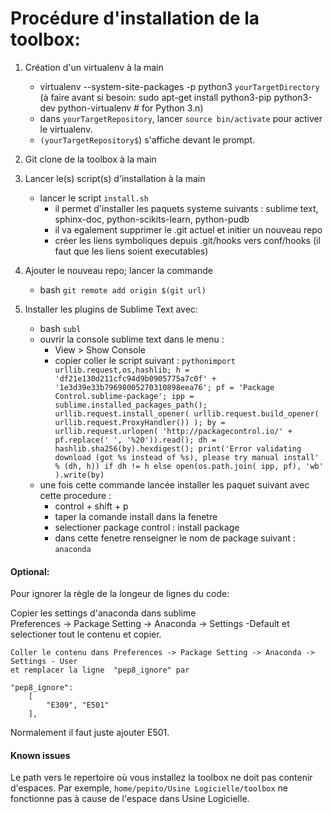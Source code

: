 # Procédure d'installation de la toolbox:

1. Création d'un virtualenv à la main
    * virtualenv --system-site-packages -p python3 ``yourTargetDirectory``
	(à faire avant si besoin: sudo apt-get install python3-pip python3-dev python-virtualenv # for Python 3.n)
    * dans ``yourTargetRepository``, lancer ``source bin/activate`` pour activer le virtualenv.
    * ``(yourTargetRepository$``) s'affiche devant le prompt.
2. Git clone de la toolbox à la main
3. Lancer le(s) script(s) d'installation à la main
    * lancer le script ``install.sh`` 
        + il permet d'installer les paquets systeme suivants : sublime text, sphinx-doc, python-scikits-learn, python-pudb
        + il va egalement supprimer le .git actuel et initier un nouveau repo
        + créer les liens symboliques depuis .git/hooks vers conf/hooks (il faut que les liens soient executables)
4. Ajouter le nouveau repo; lancer la commande
    * bash  ```git remote add origin $(git url)```

5. Installer les plugins de Sublime Text avec: 
    * bash ```subl```
    * ouvrir la console sublime text dans le menu :
        + View > Show Console
        + copier coller le script suivant :
        ```pythonimport urllib.request,os,hashlib; h = 'df21e130d211cfc94d9b0905775a7c0f' + '1e3d39e33b79698005270310898eea76'; pf = 'Package Control.sublime-package'; ipp = sublime.installed_packages_path(); urllib.request.install_opener( urllib.request.build_opener( urllib.request.ProxyHandler()) ); by = urllib.request.urlopen( 'http://packagecontrol.io/' + pf.replace(' ', '%20')).read(); dh = hashlib.sha256(by).hexdigest(); print('Error validating download (got %s instead of %s), please try manual install' % (dh, h)) if dh != h else open(os.path.join( ipp, pf), 'wb' ).write(by)```
    * une fois cette commande lancée installer les paquet suivant avec cette procedure :
        + control + shift + p
        + taper la comande install dans la fenetre
        + selectioner package control : install package
        + dans cette fenetre renseigner le nom de package suivant : ```anaconda```

#### Optional:

Pour ignorer la règle de la longeur de lignes du code: 

Copier les settings d'anaconda dans sublime  
	Preferences -> Package Setting -> Anaconda -> Settings -Default et selectioner tout le contenu 
    et copier.
    
    Coller le contenu dans Preferences -> Package Setting -> Anaconda -> Settings - User
    et remplacer la ligne  "pep8_ignore" par
```
"pep8_ignore":
    [
        "E309", "E501"
    ],
```
Normalement il faut juste ajouter E501.

#### Known issues

Le path vers le repertoire où vous installez la toolbox ne doit pas contenir d'espaces. 
Par exemple, ``home/pepito/Usine Logicielle/toolbox`` ne fonctionne pas à cause de l'espace dans Usine Logicielle.

